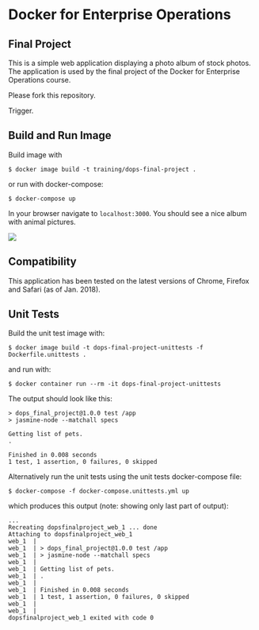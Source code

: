 # Docker for Enterprise Operations
## Final Project

This is a simple web application displaying a photo album of stock photos.
The application is used by the final project of the Docker for Enterprise Operations course.

Please fork this repository.

Trigger.

## Build and Run Image

Build image with

```
$ docker image build -t training/dops-final-project .
```

or run with docker-compose:

```
$ docker-compose up
```

In your browser navigate to `localhost:3000`. You should see a nice album with animal pictures.

![](screenshot.png)

## Compatibility

This application has been tested on the latest versions of Chrome, Firefox and Safari (as of Jan. 2018).

## Unit Tests

Build the unit test image with:

```
$ docker image build -t dops-final-project-unittests -f Dockerfile.unittests .
```

and run with:

```
$ docker container run --rm -it dops-final-project-unittests
```

The output should look like this:

```
> dops_final_project@1.0.0 test /app
> jasmine-node --matchall specs

Getting list of pets.
.

Finished in 0.008 seconds
1 test, 1 assertion, 0 failures, 0 skipped
```

Alternatively run the unit tests using the unit tests docker-compose file:

```
$ docker-compose -f docker-compose.unittests.yml up
```

which produces this output (note: showing only last part of output):

```
...
Recreating dopsfinalproject_web_1 ... done
Attaching to dopsfinalproject_web_1
web_1  |
web_1  | > dops_final_project@1.0.0 test /app
web_1  | > jasmine-node --matchall specs
web_1  |
web_1  | Getting list of pets.
web_1  | .
web_1  |
web_1  | Finished in 0.008 seconds
web_1  | 1 test, 1 assertion, 0 failures, 0 skipped
web_1  |
web_1  |
dopsfinalproject_web_1 exited with code 0
```
